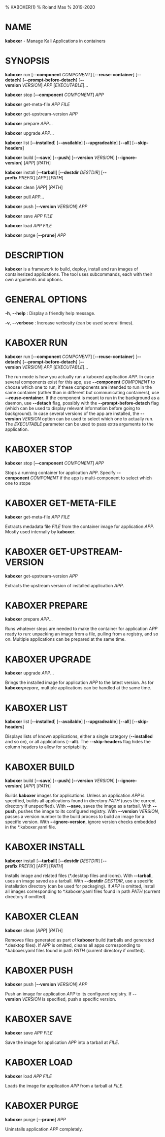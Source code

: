% KABOXER(1)
% Roland Mas
% 2019-2020

# NAME

**kaboxer** - Manage Kali Applications in containers

# SYNOPSIS

**kaboxer** run [**--component** *COMPONENT*] [**--reuse-container**] [**--detach**] [**--prompt-before-detach**] [**--version** *VERSION*] *APP* [*EXECUTABLE*]...

**kaboxer** stop [**--component** *COMPONENT*] *APP*

**kaboxer** get-meta-file *APP* *FILE*

**kaboxer** get-upstream-version *APP*

**kaboxer** prepare *APP*...

**kaboxer** upgrade *APP*...

**kaboxer** list [**--installed**] [**--available**] [**--upgradeable**] [**--all**] [**--skip-headers**]

**kaboxer** build [**--save**] [**--push**] [**--version** *VERSION*] [**--ignore-version**] [*APP*] [*PATH*]

**kaboxer** install [**--tarball**] [**--destdir** *DESTDIR*] [**--prefix** *PREFIX*] [*APP*] [*PATH*]

**kaboxer** clean [*APP*] [*PATH*]

**kaboxer** pull *APP*...

**kaboxer** push [**--version** *VERSION*] *APP*

**kaboxer** save *APP* *FILE*

**kaboxer** load *APP* *FILE*

**kaboxer** purge [**--prune**] *APP*

# DESCRIPTION

**kaboxer** is a framework to build, deploy, install and run images of
containerized applications.  The tool uses subcommands, each with
their own arguments and options.

# GENERAL OPTIONS

**-h**, **--help**
:   Display a friendly help message.

**-v**, **--verbose**
:   Increase verbosity (can be used several times).

# KABOXER RUN

**kaboxer** run [**--component** *COMPONENT*] [**--reuse-container**] [**--detach**] [**--prompt-before-detach**] [**--version** *VERSION*] *APP* [*EXECUTABLE*]...

The run mode is how you actually run a kaboxed application *APP*. In
case several components exist for this app, use
**--component** *COMPONENT* to choose which one to run; if these
components are intended to run in the same container (rather than in
different but communicating containers), use **--reuse-container**. If
the component is meant to run in the background as a daemon, use
**--detach** flag, possibly with the **--prompt-before-detach** flag
(which can be used to display relevant information before going to
background). In case several versions of the app are installed, the
**--version** *VERSION* option can be used to select which one to
actually run. The *EXECUTABLE* parameter can be used to pass extra
arguments to the application.

# KABOXER STOP

**kaboxer** stop [**--component** *COMPONENT*] *APP*

Stops a running container for application *APP*. Specify
**--component** *COMPONENT* if the app is multi-component to select
which one to stope

# KABOXER GET-META-FILE

**kaboxer** get-meta-file *APP* *FILE*

Extracts medadata file *FILE* from the container image for application
*APP*. Mostly used internally by **kaboxer**.

# KABOXER GET-UPSTREAM-VERSION

**kaboxer** get-upstream-version *APP*

Extracts the upstream version of installed application *APP*.

# KABOXER PREPARE

**kaboxer** prepare *APP*...

Runs whatever steps are needed to make the container for application
*APP* ready to run: unpacking an image from a file, pulling from a
registry, and so on. Multiple applications can be prepared at the same time.

# KABOXER UPGRADE

**kaboxer** upgrade *APP*...

Brings the installed image for application *APP* to the latest
version. As for **kaboxer**_prepare_, multiple applications can be
handled at the same time.

# KABOXER LIST

**kaboxer** list [**--installed**] [**--available**] [**--upgradeable**] [**--all**] [**--skip-headers**]

Displays lists of known applications, either a single category
(**--installed** and so on), or all applications (**--all**). The
**--skip-headers** flag hides the column headers to allow for
scriptability.

# KABOXER BUILD

**kaboxer** build [**--save**] [**--push**] [**--version** *VERSION*] [**--ignore-version**] [*APP*] [*PATH*]

Builds **kaboxer** images for applications. Unless an application
*APP* is specified, builds all applications found in directory *PATH*
(uses the current directory if unspecified).  With **--save**, saves
the image as a tarball. With **--push**, pushes the image to its
configured registry. With **--version** *VERSION*, passes a version
number to the build process to build an image for a specific
version. With **--ignore-version**, ignore version checks embedded in
the *.kaboxer.yaml file.

# KABOXER INSTALL

**kaboxer** install [**--tarball**] [**--destdir** *DESTDIR*] [**--prefix** *PREFIX*] [*APP*] [*PATH*]

Installs image and related files (\*.desktop files and icons). With
**--tarball**, uses an image saved as a tarball.  With
**--destdir** *DESTDIR*, use a specific installation directory (can be
used for packaging).
If *APP* is omitted, install all images
corresponding to \*.kaboxer.yaml files found in path *PATH* (current
directory if omitted).

# KABOXER CLEAN

**kaboxer** clean [*APP*] [*PATH*]

Removes files generated as part of **kaboxer** build (tarballs and
generated \*.desktop files). If *APP* is omitted, cleans all apps
corresponding to \*.kaboxer.yaml files found in path *PATH* (current
directory if omitted).

# KABOXER PUSH

**kaboxer** push [**--version** *VERSION*] *APP*

Push an image for application *APP* to its configured registry. If
**--version** *VERSION* is specified, push a specific version.

# KABOXER SAVE

**kaboxer** save *APP* *FILE*

Save the image for application *APP* into a tarball at *FILE*.

# KABOXER LOAD

**kaboxer** load *APP* *FILE*

Loads the image for application *APP* from a tarball at *FILE*.

# KABOXER PURGE

**kaboxer** purge [**--prune**] *APP*

Uninstalls application *APP* completely.
